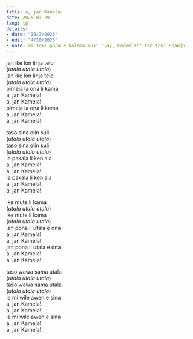 ```yaml
---
title: a, jan Kamela!
date: 2025-03-29
lang: tp
details:
- date: "29/3/2025"
- edit: "4/10/2025"
- note: mi toki pona e kalama musi "¡ay, Carmela!" tan toki Epanjo.
---
```


jan ike lon linja telo  
(_utala utala utala_)  
jan ike lon linja telo  
(_utala utala utala_)  
pimeja la ona li kama  
a, jan Kamela!  
a, jan Kamela!  
pimeja la ona li kama  
a, jan Kamela!  
a, jan Kamela!  

taso sina olin suli  
(_utala utala utala_)  
taso sina olin suli  
(_utala utala utala_)  
la pakala li ken ala  
a, jan Kamela!  
a, jan Kamela!  
la pakala li ken ala  
a, jan Kamela!  
a, jan Kamela!  

ike mute li kama  
(_utala utala utala_)  
ike mute li kama  
(_utala utala utala_)  
jan pona li utala e ona  
a, jan Kamela!  
a, jan Kamela!  
jan pona li utala e ona  
a, jan Kamela!  
a, jan Kamela!  

taso wawa sama utala  
(_utala utala utala_)  
taso wawa sama utala  
(_utala utala utala_)  
la mi wile awen e sina  
a, jan Kamela!  
a, jan Kamela!  
la mi wile awen e sina  
a, jan Kamela!  
a, jan Kamela!  

